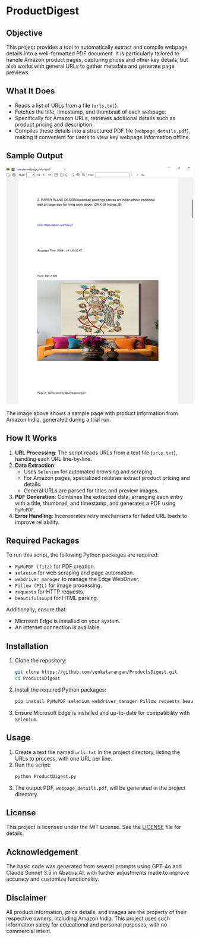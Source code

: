 # ProductDigest

## Objective
This project provides a tool to automatically extract and compile webpage details into a well-formatted PDF document. It is particularly tailored to handle Amazon product pages, capturing prices and other key details, but also works with general URLs to gather metadata and generate page previews.

## What It Does
- Reads a list of URLs from a file (`urls.txt`).
- Fetches the title, timestamp, and thumbnail of each webpage.
- Specifically for Amazon URLs, retrieves additional details such as product pricing and description.
- Compiles these details into a structured PDF file (`webpage_details.pdf`), making it convenient for users to view key webpage information offline.

## Sample Output

![Sample Page](samples/sample-page-products-digest.jpg)

The image above shows a sample page with product information from Amazon India, generated during a trial run.

## How It Works
1. **URL Processing**: The script reads URLs from a text file (`urls.txt`), handling each URL line-by-line.
2. **Data Extraction**:
   - Uses `Selenium` for automated browsing and scraping.
   - For Amazon pages, specialized routines extract product pricing and details.
   - General URLs are parsed for titles and preview images.
3. **PDF Generation**: Combines the extracted data, arranging each entry with a title, thumbnail, and timestamp, and generates a PDF using `PyMuPDF`.
4. **Error Handling**: Incorporates retry mechanisms for failed URL loads to improve reliability.

## Required Packages
To run this script, the following Python packages are required:
- `PyMuPDF (fitz)` for PDF creation.
- `selenium` for web scraping and page automation.
- `webdriver_manager` to manage the Edge WebDriver.
- `Pillow (PIL)` for image processing.
- `requests` for HTTP requests.
- `beautifulsoup4` for HTML parsing.

Additionally, ensure that:
- Microsoft Edge is installed on your system.
- An internet connection is available.

## Installation
1. Clone the repository:
   ```bash
   git clone https://github.com/venkatarangan/ProductsDigest.git 
   cd ProductsDigest
   ```
2. Install the required Python packages:
   ```bash
   pip install PyMuPDF selenium webdriver_manager Pillow requests beautifulsoup4
   ```
3. Ensure Microsoft Edge is installed and up-to-date for compatibility with `Selenium`.

## Usage
1. Create a text file named `urls.txt` in the project directory, listing the URLs to process, with one URL per line.
2. Run the script:
   ```bash
   python ProductDigest.py
   ```
3. The output PDF, `webpage_details.pdf`, will be generated in the project directory.

## License
This project is licensed under the MIT License. See the [LICENSE](LICENSE) file for details.

## Acknowledgement
The basic code was generated from several prompts using GPT-4o and Claude Sonnet 3.5 in Abacus.AI, with further adjustments made to improve accuracy and customize functionality.

## Disclaimer
All product information, price details, and images are the property of their respective owners, including Amazon India. This project uses such information solely for educational and personal purposes, with no commercial intent.
